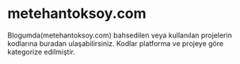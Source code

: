 metehantoksoy.com
=================

Blogumda(metehantoksoy.com) bahsedilen veya kullanılan projelerin kodlarına buradan ulaşabilirsiniz. 
Kodlar platforma ve projeye göre kategorize edilmiştir. 
